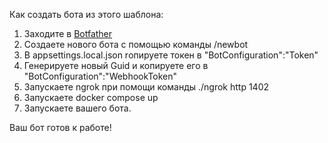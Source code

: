 Как создать бота из этого шаблона:

1. Заходите в [Botfather](https://t.me/BotFather)
2. Создаете нового бота с помощью команды /newbot
3. В appsettings.local.json rопируете токен в "BotConfiguration":"Token"
4. Генерируете новый Guid и копируете его в "BotConfiguration":"WebhookToken"
5. Запускаете ngrok при помощи команды ./ngrok http 1402
6. Запускаете docker compose up
7. Запускаете вашего бота.

Ваш бот готов к работе!